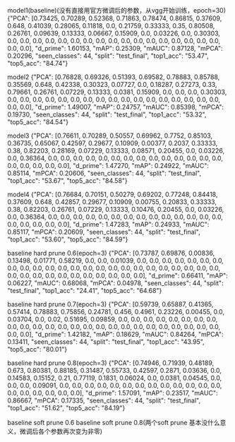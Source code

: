 model1(baseline)(没有直接用官方微调后的参数，从vgg开始训练，epoch=30)
{"PCA": [0.73425, 0.70289, 0.52368, 0.71863, 0.78474, 0.86815, 0.37609, 0.648, 0.41039, 0.28065, 0.11818, 0.0, 0.21759, 0.33333, 0.35, 0.80508, 0.26761, 0.09639, 0.13333, 0.06667, 0.15909, 0.0, 0.03226, 0.0, 0.30303, 0.0, 0.0, 0.0, 0.0, 0.0, 0.0, 0.0, 0.0, 0.0, 0.0, 0.0, 0.0, 0.0, 0.0, 0.0, 0.0, 0.0, 0.0, 0.0], "d_prime": 1.60153, "mAP": 0.25309, "mAUC": 0.87128, "mPCA": 0.20296, "seen_classes": 44, "split": "test_final", "top1_acc": "53.47", "top5_acc": "84.74"}

model2
{"PCA": [0.76828, 0.69326, 0.51393, 0.69582, 0.78883, 0.85788, 0.35569, 0.648, 0.42338, 0.30323, 0.07727, 0.0, 0.18287, 0.27273, 0.33, 0.79661, 0.26761, 0.07229, 0.13333, 0.0381, 0.15909, 0.0, 0.0, 0.0, 0.30303, 0.0, 0.0, 0.0, 0.0, 0.0, 0.0, 0.0, 0.0, 0.0, 0.0, 0.0, 0.0, 0.0, 0.0, 0.0, 0.0, 0.0, 0.0, 0.0], "d_prime": 1.49007, "mAP": 0.24757, "mAUC": 0.85398, "mPCA": 0.19730, "seen_classes": 44, "split": "test_final", "top1_acc": "53.32", "top5_acc": "84.54"}

model3
{"PCA": [0.76611, 0.70289, 0.50557, 0.69962, 0.7752, 0.85103, 0.36735, 0.65067, 0.42597, 0.29677, 0.10909, 0.00377, 0.2037, 0.33333, 0.38, 0.82203, 0.28169, 0.07229, 0.13333, 0.08571, 0.20455, 0.0, 0.03226, 0.0, 0.36364, 0.0, 0.0, 0.0, 0.0, 0.0, 0.0, 0.0, 0.0, 0.0, 0.0, 0.0, 0.0, 0.0, 0.0, 0.0, 0.0, 0.0, 0.0, 0.0], "d_prime": 1.47270, "mAP": 0.24922, "mAUC": 0.85114, "mPCA": 0.20606, "seen_classes": 44, "split": "test_final", "top1_acc": "53.67", "top5_acc": "84.58"}

model4
{"PCA": [0.76684, 0.70151, 0.50279, 0.69202, 0.77248, 0.84418, 0.37609, 0.648, 0.42857, 0.29677, 0.10909, 0.00755, 0.20833, 0.33333, 0.38, 0.82203, 0.26761, 0.07229, 0.13333, 0.10476, 0.20455, 0.0, 0.03226, 0.0, 0.36364, 0.0, 0.0, 0.0, 0.0, 0.0, 0.0, 0.0, 0.0, 0.0, 0.0, 0.0, 0.0, 0.0, 0.0, 0.0, 0.0, 0.0, 0.0, 0.0], "d_prime": 1.47283, "mAP": 0.24933, "mAUC": 0.85117, "mPCA": 0.20609, "seen_classes": 44, "split": "test_final", "top1_acc": "53.60", "top5_acc": "84.59"}

baseline hard prune 0.6(epoch=3)
{"PCA": [0.73787, 0.69876, 0.00836, 0.13498, 0.01771, 0.58219, 0.0, 0.0, 0.01039, 0.0, 0.0, 0.0, 0.0, 0.0, 0.0, 0.0, 0.0, 0.0, 0.0, 0.0, 0.0, 0.0, 0.0, 0.0, 0.0, 0.0, 0.0, 0.0, 0.0, 0.0, 0.0, 0.0, 0.0, 0.0, 0.0, 0.0, 0.0, 0.0, 0.0, 0.0, 0.0, 0.0, 0.0, 0.0], "d_prime": 0.66411, "mAP": 0.06227, "mAUC": 0.68068, "mPCA": 0.04978, "seen_classes": 44, "split": "test_final", "top1_acc": "24.41", "top5_acc": "64.68"}

baseline hard prune 0.7(epoch=3)
{"PCA": [0.59739, 0.65887, 0.41365, 0.57414, 0.78883, 0.75856, 0.24781, 0.456, 0.4961, 0.23226, 0.00455, 0.0, 0.03704, 0.0, 0.02, 0.51695, 0.09859, 0.0, 0.0, 0.0, 0.0, 0.0, 0.0, 0.0, 0.0, 0.0, 0.0, 0.0, 0.0, 0.0, 0.0, 0.0, 0.0, 0.0, 0.0, 0.0, 0.0, 0.0, 0.0, 0.0, 0.0, 0.0, 0.0, 0.0], "d_prime": 1.42182, "mAP": 0.18629, "mAUC": 0.84264, "mPCA": 0.13411, "seen_classes": 44, "split": "test_final", "top1_acc": "43.95", "top5_acc": "80.01"}

baseline hard prune 0.8(epoch=3)
{"PCA": [0.74946, 0.71939, 0.48189, 0.673, 0.80381, 0.88185, 0.31487, 0.55733, 0.42597, 0.2871, 0.03636, 0.0, 0.14583, 0.15152, 0.21, 0.77119, 0.1831, 0.06024, 0.0, 0.0381, 0.04545, 0.0, 0.0, 0.0, 0.09091, 0.0, 0.0, 0.0, 0.0, 0.0, 0.0, 0.0, 0.0, 0.0, 0.0, 0.0, 0.0, 0.0, 0.0, 0.0, 0.0, 0.0, 0.0, 0.0], "d_prime": 1.57091, "mAP": 0.23517, "mAUC": 0.86667, "mPCA": 0.17335, "seen_classes": 44, "split": "test_final", "top1_acc": "51.62", "top5_acc": "84.19"}

baseline soft prune 0.6
baseline soft prune 0.8(两个soft prune 基本没什么意义，微调后各个参数再次变为非零)

